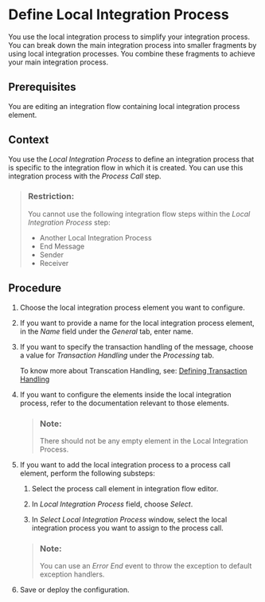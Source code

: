 <!-- loio520341af123a4c2b89796e033e9fd31d -->

# Define Local Integration Process

You use the local integration process to simplify your integration process. You can break down the main integration process into smaller fragments by using local integration processes. You combine these fragments to achieve your main integration process.



## Prerequisites

You are editing an integration flow containing local integration process element.



## Context

You use the *Local Integration Process* to define an integration process that is specific to the integration flow in which it is created. You can use this integration process with the *Process Call* step.

> ### Restriction:  
> You cannot use the following integration flow steps within the *Local Integration Process* step:
> 
> -   Another Local Integration Process
> -   End Message
> -   Sender
> -   Receiver



## Procedure

1.  Choose the local integration process element you want to configure.

2.  If you want to provide a name for the local integration process element, in the *Name* field under the *General* tab, enter name.

3.  If you want to specify the transaction handling of the message, choose a value for *Transaction Handling* under the *Processing* tab.

    To know more about Transcation Handling, see: [Defining Transaction Handling](define-transaction-handling-2a5d4bc.md)

4.  If you want to configure the elements inside the local integration process, refer to the documentation relevant to those elements.

    > ### Note:  
    > There should not be any empty element in the Local Integration Process.

5.  If you want to add the local integration process to a process call element, perform the following substeps:

    1.  Select the process call element in integration flow editor.

    2.  In *Local Integration Process* field, choose *Select*.

    3.  In *Select Local Integration Process* window, select the local integration process you want to assign to the process call.


    > ### Note:  
    > You can use an *Error End* event to throw the exception to default exception handlers.

6.  Save or deploy the configuration.


